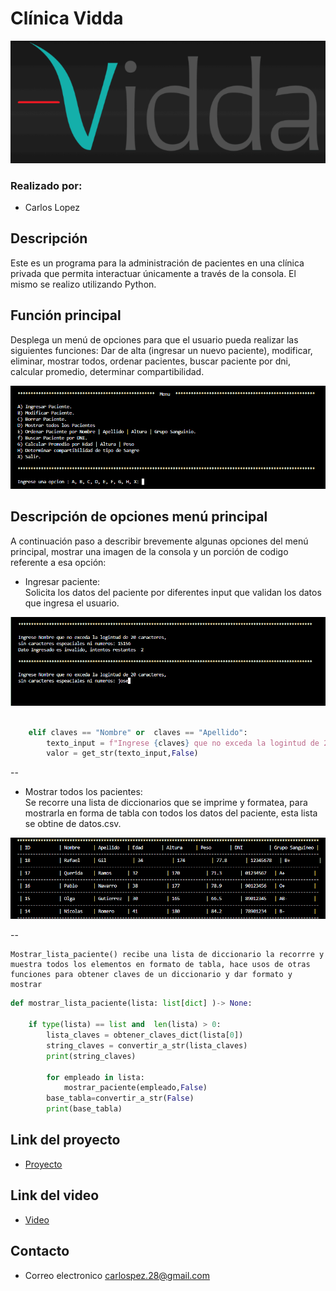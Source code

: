 
# Clínica Vidda
![Logo Clinica](img_md/logo_clinica_vidda.png)


### Realizado por:
- Carlos Lopez

## Descripción
Este es un programa para la administración de pacientes en una clínica privada que
permita interactuar únicamente a través de la consola. El mismo se realizo utilizando Python.

## Función principal
Desplega un menú de opciones para que el usuario pueda realizar las siguientes funciones: Dar de alta (ingresar un nuevo paciente), modificar, eliminar, mostrar todos, ordenar pacientes, buscar paciente por dni, calcular promedio, determinar compartibilidad.

![imagen del menu](img_md/menu.png)



## Descripción de opciones menú principal
A continuación paso a describir brevemente algunas opciones del menú principal, mostrar una imagen de la consola y un porción de codigo referente a esa opción:

- Ingresar paciente:     
Solicita los datos del paciente por diferentes input que validan los datos que ingresa el usuario.

![imagen del input](img_md/validaciones.png)
~~~ Python (Lenguaje en el que esta escrito)

    elif claves == "Nombre" or  claves == "Apellido": 
        texto_input = f"Ingrese {claves} que no exceda la logintud de 20 caracteres,\nsin caracteres espeaciales ni numeros: " 
        valor = get_str(texto_input,False)

~~~
--
- Mostrar todos los pacientes:   
Se recorre una lista de diccionarios que se imprime y formatea, para mostrarla en forma de tabla con todos los datos del paciente, esta lista se obtine de datos.csv.

![imagen de una tabla con informacion](img_md/tabla_pacientes.png)

--

    Mostrar_lista_paciente() recibe una lista de diccionario la recorrre y muestra todos los elementos en formato de tabla, hace usos de otras funciones para obtener claves de un diccionario y dar formato y mostrar

~~~ Python (Lenguaje en el que esta escrito)
def mostrar_lista_paciente(lista: list[dict] )-> None:

    if type(lista) == list and  len(lista) > 0:
        lista_claves = obtener_claves_dict(lista[0])
        string_claves = convertir_a_str(lista_claves)
        print(string_claves)

        for empleado in lista:
            mostrar_paciente(empleado,False)
        base_tabla=convertir_a_str(False)                
        print(base_tabla)
~~~

## Link del proyecto
- [Proyecto](https://github.com/carlosgithub1506/PP_PROGRAMACION_I_111_LOPEZ)

## Link del video
- [Video](https://github.com/carlosgithub1506/PP_PROGRAMACION_I_111_LOPEZ)

## Contacto
- Correo electronico carlospez.28@gmail.com